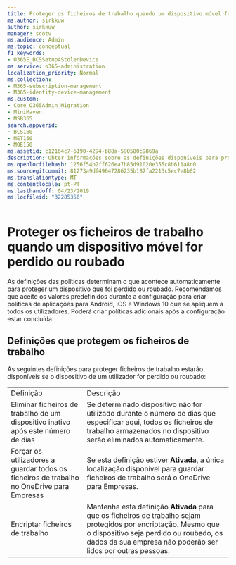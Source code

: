 ```yaml
---
title: Proteger os ficheiros de trabalho quando um dispositivo móvel for perdido ou roubado
ms.author: sirkkuw
author: sirkkuw
manager: scotv
ms.audience: Admin
ms.topic: conceptual
f1_keywords:
- O365E_BCSSetup4StolenDevice
ms.service: o365-administration
localization_priority: Normal
ms.collection:
- M365-subscription-management
- M365-identity-device-management
ms.custom:
- Core_O365Admin_Migration
- MiniMaven
- MSB365
search.appverid:
- BCS160
- MET150
- MOE150
ms.assetid: c12164c7-6190-4294-b88a-590580c9869a
description: Obter informações sobre as definições disponíveis para proteger os ficheiros de trabalho se o dispositivo do utilizador for perdido ou roubado.
ms.openlocfilehash: 1256f54b2ff626ea7b85d91020e355c8b611a8c0
ms.sourcegitcommit: 81273a9df49647286235b187fa2213c5ec7e8b62
ms.translationtype: MT
ms.contentlocale: pt-PT
ms.lasthandoff: 04/23/2019
ms.locfileid: "32285356"
---
```

# <a name="protect-work-files-when-a-mobile-device-is-lost-or-stolen"></a>Proteger os ficheiros de trabalho quando um dispositivo móvel for perdido ou roubado

As definições das políticas determinam o que acontece automaticamente para proteger um dispositivo que foi perdido ou roubado. Recomendamos que aceite os valores predefinidos durante a configuração para criar políticas de aplicações para Android, iOS e Windows 10 que se apliquem a todos os utilizadores. Poderá criar políticas adicionais após a configuração estar concluída.
  
## <a name="settings-that-protect-work-files"></a>Definições que protegem os ficheiros de trabalho

As seguintes definições para proteger ficheiros de trabalho estarão disponíveis se o dispositivo de um utilizador for perdido ou roubado:
  
|||
|:-----|:-----|
|Definição  <br/> |Descrição  <br/> |
|Eliminar ficheiros de trabalho de um dispositivo inativo após este número de dias  <br/> |Se determinado dispositivo não for utilizado durante o número de dias que especificar aqui, todos os ficheiros de trabalho armazenados no dispositivo serão eliminados automaticamente.  <br/> |
|Forçar os utilizadores a guardar todos os ficheiros de trabalho no OneDrive para Empresas  <br/> |Se esta definição estiver **Ativada**, a única localização disponível para guardar ficheiros de trabalho será o OneDrive para Empresas.  <br/> |
|Encriptar ficheiros de trabalho  <br/> |Mantenha esta definição **Ativada** para que os ficheiros de trabalho sejam protegidos por encriptação. Mesmo que o dispositivo seja perdido ou roubado, os dados da sua empresa não poderão ser lidos por outras pessoas.  <br/> |
   

